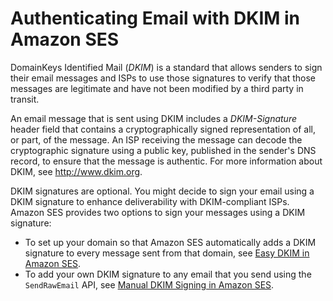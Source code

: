 # Authenticating Email with DKIM in Amazon SES<a name="dkim"></a>

DomainKeys Identified Mail \(*DKIM*\) is a standard that allows senders to sign their email messages and ISPs to use those signatures to verify that those messages are legitimate and have not been modified by a third party in transit\.

An email message that is sent using DKIM includes a *DKIM\-Signature* header field that contains a cryptographically signed representation of all, or part, of the message\. An ISP receiving the message can decode the cryptographic signature using a public key, published in the sender's DNS record, to ensure that the message is authentic\. For more information about DKIM, see [http://www\.dkim\.org](http://www.dkim.org)\.

DKIM signatures are optional\. You might decide to sign your email using a DKIM signature to enhance deliverability with DKIM\-compliant ISPs\. Amazon SES provides two options to sign your messages using a DKIM signature:
+ To set up your domain so that Amazon SES automatically adds a DKIM signature to every message sent from that domain, see [Easy DKIM in Amazon SES](easy-dkim.md)\.
+ To add your own DKIM signature to any email that you send using the `SendRawEmail` API, see [Manual DKIM Signing in Amazon SES](manual-dkim.md)\.